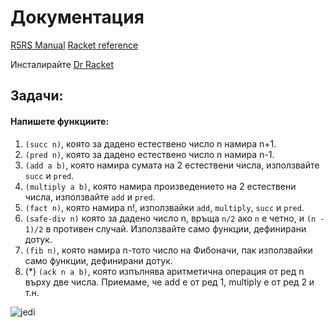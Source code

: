 # Документация
[R5RS Manual](https://schemers.org/Documents/Standards/R5RS/HTML/)
[Racket reference](https://docs.racket-lang.org/reference/)

Инсталирайте [Dr Racket](https://racket-lang.org/)

## Задачи:
#### Напишете функциите:
1. `(succ n)`, която за дадено естествено число n намира n+1.
1. `(pred n)`, която за дадено естествено число n намира n-1.
1. `(add a b)`, която намира сумата на 2 естествени числа, използвайте `succ` и `pred`.
1. `(multiply a b)`, която намира произведението на 2 естествени числа, използвайте `add` и `pred`.
1. `(fact n)`, която намира n!, използвайки `add`, `multiply`, `succ` и `pred`.
1. `(safe-div n)` която за дадено число n, връща `n/2` ако `n` е четно, и `(n - 1)/2` в противен случай. Използвайте само функции, дефинирани дотук.
1. `(fib n)`, която намира n-тото число на Фибоначи, пак използвайки само функции, дефинирани дотук.
1. (*) `(ack n a b)`, която изпълнява аритметична операция от ред n върху две числа. Приемаме, че add e от ред 1, multiply е от ред 2 и т.н.

![jedi](https://imgs.xkcd.com/comics/lisp_cycles.png)

